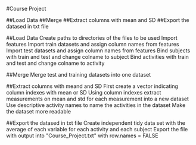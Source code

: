 #Course Project

##Load Data
##Merge
##Extract columns with mean and SD
##Export the datased in txt file

##Load Data
Create paths to directories of the files to be used
Import features
Import train datasets and assign column names from features
Import test datasets and assign column names from features
Bind subjects with train and test and change colname to subject
Bind activities with train and test and change colname to activity

##Merge
Merge test and training datasets into one dataset

##Extract columns with meand and SD
First create a vector indicating column indexes with mean or SD
Using column indexes extract measurements on mean and std for each measurement into a new dataset
Use descriptive activity names to name the activities in the dataset
Make the dataset more readable

##Export the datased in txt file
Create independent tidy data set with the average of each variable for each activity and each subject
Export the file with output into "Course_Project.txt" with row.names = FALSE
